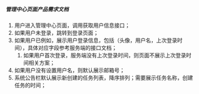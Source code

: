 ##### 管理中心页面产品需求文档

1. 用户进入管理中心页面，调用获取用户信息接口；
2. 如果用户未登录，跳转到登录页面；
3. 如果用户已例如，展示用户登录信息，包括（头像，用户名，上次登录时间），具体对应字段参考服务端的接口文档；
   1. 如果用户首次登录，服务端没有上次登录时间，则页面不展示上次登录时间相关方案；
4. 如果用户没有设置用户名，则默认展示邮箱号；
5. 系统公告栏默认展示新创建的任务列表，降序排列；需要展示任务名称，创建任务的时间；